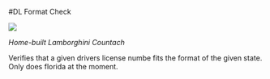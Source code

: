 #DL Format Check

<img src="https://github.com/clutchanalytics/dl_format_check/raw/master/misc/lambo.jpg"/>

*Home-built Lamborghini Countach*  


 Verifies that a given drivers license numbe fits the format of the given state. Only does florida at the moment. 